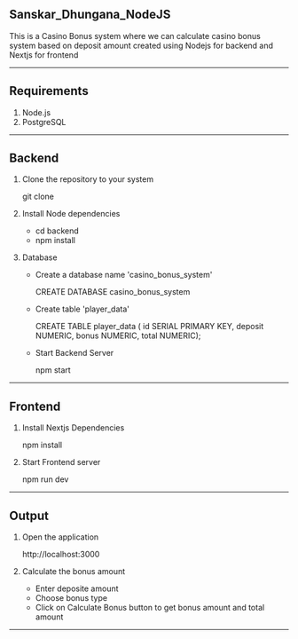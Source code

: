 ## Sanskar_Dhungana_NodeJS

This is a Casino Bonus system where we can calculate casino bonus system based on deposit amount created using Nodejs for backend and Nextjs for frontend

----------------------------------------------------------------------------------------------------------------------------------------------------------

## Requirements

1. Node.js
2. PostgreSQL

----------------------------------------------------------------------------------------------------------------------------------------------------------

## Backend 

1. Clone the repository to your system

    git clone <repository-url>

2. Install Node dependencies

    - cd backend
    - npm install
  
3. Database

   - Create a database name 'casino_bonus_system'

     CREATE DATABASE casino_bonus_system

   - Create table 'player_data'
  
     CREATE TABLE player_data (
      id SERIAL PRIMARY KEY,
      deposit NUMERIC,
      bonus NUMERIC,
      total NUMERIC);

   - Start Backend Server

     npm start

----------------------------------------------------------------------------------------------------------------------------------------------------------

## Frontend

1. Install Nextjs Dependencies

   npm install

2. Start Frontend server

   npm run dev

----------------------------------------------------------------------------------------------------------------------------------------------------------

## Output

1. Open the application

   http://localhost:3000

2. Calculate the bonus amount

   - Enter deposite amount
   - Choose bonus type
   - Click on Calculate Bonus button to get bonus amount and total amount

----------------------------------------------------------------------------------------------------------------------------------------------------------
   



